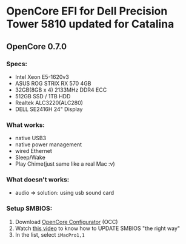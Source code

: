 # OpenCore EFI for Dell Precision Tower 5810 updated for Catalina
## OpenCore 0.7.0
### Specs:
  - Intel Xeon E5-1620v3
  - ASUS ROG STRIX RX 570 4GB
  - 32GB(8GB x 4) 2133MHz DDR4 ECC
  - 512GB SSD / 1TB HDD
  - Realtek ALC3220(ALC280)
  - DELL SE2416H 24" Display

   
 ### What works:
 - native USB3
 - native power management
 - wired Ethernet
 - Sleep/Wake
 - Play Chime(just same like a real Mac :v)

### What doesn't works:
 - audio => solution: using usb sound card
### Setup SMBIOS:

1. Download [OpenCore Configurator](https://mackie100projects.altervista.org/download-opencore-configurator) (OCC) 
2. Watch [this video](https://drive.google.com/file/d/1KQC-r6yeYCRDAIKaIzWl3wMfrxHkTcCz/view?usp=drivesdk) to know how to UPDATE SMBIOS "the right way"
3. In the list, select `iMacPro1,1`

